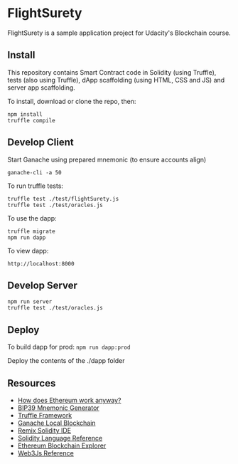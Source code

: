 # FlightSurety

FlightSurety is a sample application project for Udacity's Blockchain course.

## Install

This repository contains Smart Contract code in Solidity (using Truffle), tests (also using Truffle), dApp scaffolding (using HTML, CSS and JS) and server app scaffolding.

To install, download or clone the repo, then:
```shell
npm install
truffle compile
```

## Develop Client

Start Ganache using prepared mnemonic (to ensure accounts align)
```
ganache-cli -a 50
```

To run truffle tests:
```shell
truffle test ./test/flightSurety.js
truffle test ./test/oracles.js
```

To use the dapp:

```shell
truffle migrate
npm run dapp
```

To view dapp:

`http://localhost:8000`

## Develop Server

```shell
npm run server
truffle test ./test/oracles.js
```

## Deploy

To build dapp for prod:
`npm run dapp:prod`

Deploy the contents of the ./dapp folder


## Resources

* [How does Ethereum work anyway?](https://medium.com/@preethikasireddy/how-does-ethereum-work-anyway-22d1df506369)
* [BIP39 Mnemonic Generator](https://iancoleman.io/bip39/)
* [Truffle Framework](http://truffleframework.com/)
* [Ganache Local Blockchain](http://truffleframework.com/ganache/)
* [Remix Solidity IDE](https://remix.ethereum.org/)
* [Solidity Language Reference](http://solidity.readthedocs.io/en/v0.4.24/)
* [Ethereum Blockchain Explorer](https://etherscan.io/)
* [Web3Js Reference](https://github.com/ethereum/wiki/wiki/JavaScript-API)

